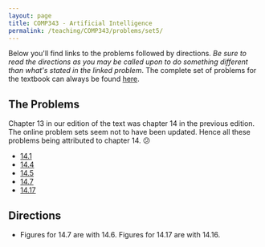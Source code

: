 ```yaml
---
layout: page
title: COMP343 - Artificial Intelligence
permalink: /teaching/COMP343/problems/set5/
---
```


Below you'll find links to the problems followed by directions.
*Be sure to read the directions as you may be called upon to
do something different than what's stated in the linked problem*.  The complete
set of problems for the textbook can always be found [here](https://aimacode.github.io/aima-exercises/).

## The Problems

Chapter 13 in our edition of the text was chapter 14 in the previous edition. The online problem sets seem not to have been updated. Hence all these problems being attributed to chapter 14. :confused:

  * [14.1](https://aimacode.github.io/aima-exercises/bayes-nets-exercises/ex_1/)
  * [14.4](https://aimacode.github.io/aima-exercises/bayes-nets-exercises/ex_4/)
  * [14.5](https://aimacode.github.io/aima-exercises/bayes-nets-exercises/ex_5/)
  * [14.7](https://aimacode.github.io/aima-exercises/bayes-nets-exercises/ex_7/)
  * [14.17](https://aimacode.github.io/aima-exercises/bayes-nets-exercises/ex_17/)


## Directions

  *  Figures for 14.7 are with 14.6. Figures for 14.17 are with 14.16. 
